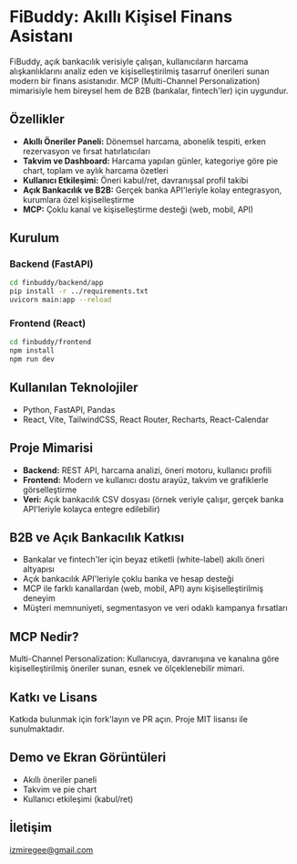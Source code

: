 # FiBuddy: Akıllı Kişisel Finans Asistanı

FiBuddy, açık bankacılık verisiyle çalışan, kullanıcıların harcama alışkanlıklarını analiz eden ve kişiselleştirilmiş tasarruf önerileri sunan modern bir finans asistanıdır. MCP (Multi-Channel Personalization) mimarisiyle hem bireysel hem de B2B (bankalar, fintech'ler) için uygundur.

## Özellikler
- **Akıllı Öneriler Paneli:** Dönemsel harcama, abonelik tespiti, erken rezervasyon ve fırsat hatırlatıcıları
- **Takvim ve Dashboard:** Harcama yapılan günler, kategoriye göre pie chart, toplam ve aylık harcama özetleri
- **Kullanıcı Etkileşimi:** Öneri kabul/ret, davranışsal profil takibi
- **Açık Bankacılık ve B2B:** Gerçek banka API'leriyle kolay entegrasyon, kurumlara özel kişiselleştirme
- **MCP:** Çoklu kanal ve kişiselleştirme desteği (web, mobil, API)

## Kurulum
### Backend (FastAPI)
```bash
cd finbuddy/backend/app
pip install -r ../requirements.txt
uvicorn main:app --reload
```

### Frontend (React)
```bash
cd finbuddy/frontend
npm install
npm run dev
```

## Kullanılan Teknolojiler
- Python, FastAPI, Pandas
- React, Vite, TailwindCSS, React Router, Recharts, React-Calendar

## Proje Mimarisi
- **Backend:** REST API, harcama analizi, öneri motoru, kullanıcı profili
- **Frontend:** Modern ve kullanıcı dostu arayüz, takvim ve grafiklerle görselleştirme
- **Veri:** Açık bankacılık CSV dosyası (örnek veriyle çalışır, gerçek banka API'leriyle kolayca entegre edilebilir)

## B2B ve Açık Bankacılık Katkısı
- Bankalar ve fintech'ler için beyaz etiketli (white-label) akıllı öneri altyapısı
- Açık bankacılık API'leriyle çoklu banka ve hesap desteği
- MCP ile farklı kanallardan (web, mobil, API) aynı kişiselleştirilmiş deneyim
- Müşteri memnuniyeti, segmentasyon ve veri odaklı kampanya fırsatları

## MCP Nedir?
Multi-Channel Personalization: Kullanıcıya, davranışına ve kanalına göre kişiselleştirilmiş öneriler sunan, esnek ve ölçeklenebilir mimari.

## Katkı ve Lisans
Katkıda bulunmak için fork'layın ve PR açın. Proje MIT lisansı ile sunulmaktadır.

## Demo ve Ekran Görüntüleri
- Akıllı öneriler paneli
- Takvim ve pie chart
- Kullanıcı etkileşimi (kabul/ret)

## İletişim
izmiregee@gmail.com